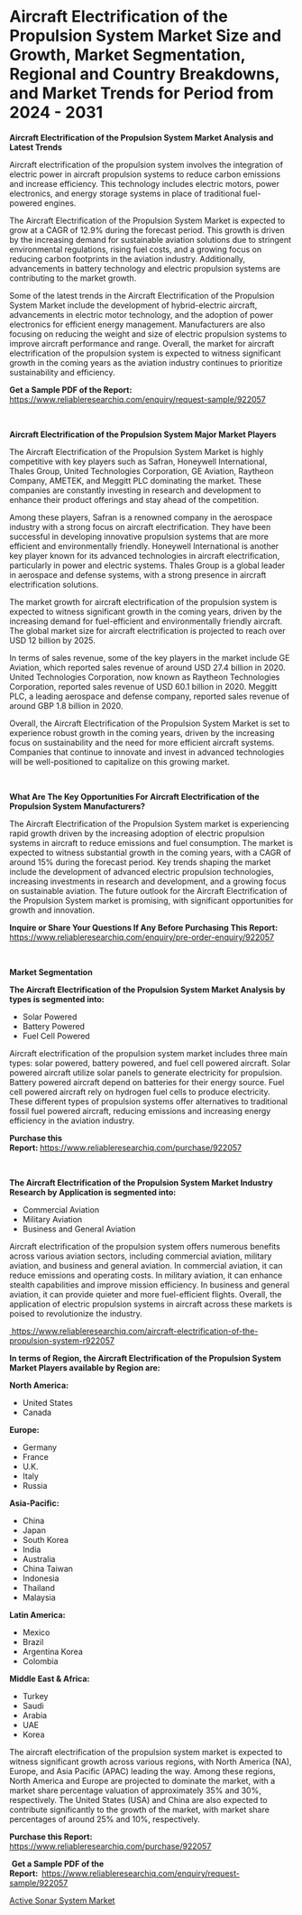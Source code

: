 <p><h1>Aircraft Electrification of the Propulsion System Market Size and Growth, Market Segmentation, Regional and Country Breakdowns, and Market Trends for Period from 2024 -  2031</h1></p><p><strong>Aircraft Electrification of the Propulsion System Market Analysis and Latest Trends</strong></p>
<p><p>Aircraft electrification of the propulsion system involves the integration of electric power in aircraft propulsion systems to reduce carbon emissions and increase efficiency. This technology includes electric motors, power electronics, and energy storage systems in place of traditional fuel-powered engines. </p><p>The Aircraft Electrification of the Propulsion System Market is expected to grow at a CAGR of 12.9% during the forecast period. This growth is driven by the increasing demand for sustainable aviation solutions due to stringent environmental regulations, rising fuel costs, and a growing focus on reducing carbon footprints in the aviation industry. Additionally, advancements in battery technology and electric propulsion systems are contributing to the market growth.</p><p>Some of the latest trends in the Aircraft Electrification of the Propulsion System Market include the development of hybrid-electric aircraft, advancements in electric motor technology, and the adoption of power electronics for efficient energy management. Manufacturers are also focusing on reducing the weight and size of electric propulsion systems to improve aircraft performance and range. Overall, the market for aircraft electrification of the propulsion system is expected to witness significant growth in the coming years as the aviation industry continues to prioritize sustainability and efficiency.</p></p>
<p><strong>Get a Sample PDF of the Report:&nbsp;</strong> <a href="https://www.reliableresearchiq.com/enquiry/request-sample/922057">https://www.reliableresearchiq.com/enquiry/request-sample/922057</a></p>
<p>&nbsp;</p>
<p><strong>Aircraft Electrification of the Propulsion System Major Market Players</strong></p>
<p><p>The Aircraft Electrification of the Propulsion System Market is highly competitive with key players such as Safran, Honeywell International, Thales Group, United Technologies Corporation, GE Aviation, Raytheon Company, AMETEK, and Meggitt PLC dominating the market. These companies are constantly investing in research and development to enhance their product offerings and stay ahead of the competition.</p><p>Among these players, Safran is a renowned company in the aerospace industry with a strong focus on aircraft electrification. They have been successful in developing innovative propulsion systems that are more efficient and environmentally friendly. Honeywell International is another key player known for its advanced technologies in aircraft electrification, particularly in power and electric systems. Thales Group is a global leader in aerospace and defense systems, with a strong presence in aircraft electrification solutions.</p><p>The market growth for aircraft electrification of the propulsion system is expected to witness significant growth in the coming years, driven by the increasing demand for fuel-efficient and environmentally friendly aircraft. The global market size for aircraft electrification is projected to reach over USD 12 billion by 2025.</p><p>In terms of sales revenue, some of the key players in the market include GE Aviation, which reported sales revenue of around USD 27.4 billion in 2020. United Technologies Corporation, now known as Raytheon Technologies Corporation, reported sales revenue of USD 60.1 billion in 2020. Meggitt PLC, a leading aerospace and defense company, reported sales revenue of around GBP 1.8 billion in 2020.</p><p>Overall, the Aircraft Electrification of the Propulsion System Market is set to experience robust growth in the coming years, driven by the increasing focus on sustainability and the need for more efficient aircraft systems. Companies that continue to innovate and invest in advanced technologies will be well-positioned to capitalize on this growing market.</p></p>
<p>&nbsp;</p>
<p><strong>What Are The Key Opportunities For Aircraft Electrification of the Propulsion System Manufacturers?</strong></p>
<p><p>The Aircraft Electrification of the Propulsion System market is experiencing rapid growth driven by the increasing adoption of electric propulsion systems in aircraft to reduce emissions and fuel consumption. The market is expected to witness substantial growth in the coming years, with a CAGR of around 15% during the forecast period. Key trends shaping the market include the development of advanced electric propulsion technologies, increasing investments in research and development, and a growing focus on sustainable aviation. The future outlook for the Aircraft Electrification of the Propulsion System market is promising, with significant opportunities for growth and innovation.</p></p>
<p><strong>Inquire or Share Your Questions If Any Before Purchasing This Report:</strong> <a href="https://www.reliableresearchiq.com/enquiry/pre-order-enquiry/922057">https://www.reliableresearchiq.com/enquiry/pre-order-enquiry/922057</a></p>
<p>&nbsp;</p>
<p><strong>Market Segmentation</strong></p>
<p><strong>The Aircraft Electrification of the Propulsion System Market Analysis by types is segmented into:</strong></p>
<p><ul><li>Solar Powered</li><li>Battery Powered</li><li>Fuel Cell Powered</li></ul></p>
<p><p>Aircraft electrification of the propulsion system market includes three main types: solar powered, battery powered, and fuel cell powered aircraft. Solar powered aircraft utilize solar panels to generate electricity for propulsion. Battery powered aircraft depend on batteries for their energy source. Fuel cell powered aircraft rely on hydrogen fuel cells to produce electricity. These different types of propulsion systems offer alternatives to traditional fossil fuel powered aircraft, reducing emissions and increasing energy efficiency in the aviation industry.</p></p>
<p><strong>Purchase this Report:&nbsp;</strong><a href="https://www.reliableresearchiq.com/purchase/922057">https://www.reliableresearchiq.com/purchase/922057</a></p>
<p>&nbsp;</p>
<p><strong>The Aircraft Electrification of the Propulsion System Market Industry Research by Application is segmented into:</strong></p>
<p><ul><li>Commercial Aviation</li><li>Military Aviation</li><li>Business and General Aviation</li></ul></p>
<p><p>Aircraft electrification of the propulsion system offers numerous benefits across various aviation sectors, including commercial aviation, military aviation, and business and general aviation. In commercial aviation, it can reduce emissions and operating costs. In military aviation, it can enhance stealth capabilities and improve mission efficiency. In business and general aviation, it can provide quieter and more fuel-efficient flights. Overall, the application of electric propulsion systems in aircraft across these markets is poised to revolutionize the industry.</p></p>
<p><a href="https://www.reliableresearchiq.com/aircraft-electrification-of-the-propulsion-system-r922057">&nbsp;https://www.reliableresearchiq.com/aircraft-electrification-of-the-propulsion-system-r922057</a></p>
<p><strong>In terms of Region, the Aircraft Electrification of the Propulsion System Market Players available by Region are:</strong></p>
<p>
    <p> <strong> North America: </strong>
        <ul>
            <li>United States</li>
            <li>Canada</li>
        </ul>
        </p> 
    <p> <strong> Europe: </strong>
        <ul>
            <li>Germany</li>
            <li>France</li>
            <li>U.K.</li>
            <li>Italy</li>
            <li>Russia</li>
        </ul>
        </p> 
    <p> <strong> Asia-Pacific: </strong>
        <ul>
            <li>China</li>
            <li>Japan</li>
            <li>South Korea</li>
            <li>India</li>
            <li>Australia</li>
            <li>China Taiwan</li>
            <li>Indonesia</li>
            <li>Thailand</li>
            <li>Malaysia</li>
        </ul>
        </p> 
    <p> <strong> Latin America: </strong>
        <ul>
            <li>Mexico</li>
            <li>Brazil</li>
            <li>Argentina Korea</li>
            <li>Colombia</li>
        </ul>
        </p> 
    <p> <strong> Middle East & Africa: </strong>
        <ul>
            <li>Turkey</li>
            <li>Saudi</li>
            <li>Arabia</li>
            <li>UAE</li>
            <li>Korea</li>
        </ul>
    </p>
    </p>
<p><p>The aircraft electrification of the propulsion system market is expected to witness significant growth across various regions, with North America (NA), Europe, and Asia Pacific (APAC) leading the way. Among these regions, North America and Europe are projected to dominate the market, with a market share percentage valuation of approximately 35% and 30%, respectively. The United States (USA) and China are also expected to contribute significantly to the growth of the market, with market share percentages of around 25% and 10%, respectively.</p></p>
<p><strong>Purchase this Report: </strong><a href="https://www.reliableresearchiq.com/purchase/922057">https://www.reliableresearchiq.com/purchase/922057</a></p>
<p>&nbsp;<strong>Get a Sample PDF of the Report:&nbsp;&nbsp;</strong><a href="https://www.reliableresearchiq.com/enquiry/request-sample/922057">https://www.reliableresearchiq.com/enquiry/request-sample/922057</a></p>
<p><strong></strong></p>
<p><p><a href="https://github.com/RichRobinson5/Market-Research-Report-List-6/blob/main/active-sonar-system-market.md">Active Sonar System Market</a></p></p>